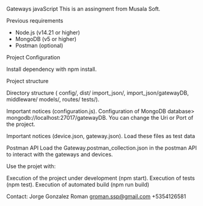Gateways javaScript
This is an assingment from Musala Soft.

Previous requirements
- Node.js (v14.21 or higher)
- MongoDB (v5 or higher)
- Postman (optional)

Project Configuration

Install dependency with npm install.

Project structure

Directory structure ( config/, dist/ import_json/, import_json/gatewayDB,
middleware/ models/, routes/ tests/).

Important notices (configuration.js).
Configuration of MongoDB database> mongodb://localhost:27017/gatewayDB.
You can change the Uri or Port of the project.

Important notices (device.json, gateway.json).
Load these files as test data

Postman API
Load the Gateway.postman_collection.json in the postman API to interact 
with the gateways and devices.

Use the projet with:

Execution of the project under development (npm start).
Execution of tests (npm test).
Execution of automated build (npm run build)

Contact:
Jorge Gonzalez Roman
groman.ssp@gmail.com
+5354126581
